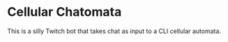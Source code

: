 # Cellular Chatomata

This is a silly Twitch bot that takes chat as input to a CLI cellular automata.